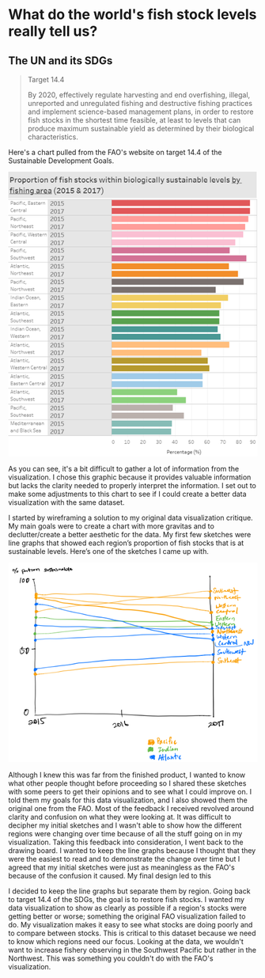 # What do the world's fish stock levels really tell us?
## The UN and its SDGs
> Target 14.4
> 
> By 2020, effectively regulate harvesting and end overfishing, illegal, unreported and unregulated fishing and destructive fishing practices and implement science-based management plans, in order to restore fish stocks in the shortest time feasible, at least to levels that can produce maximum sustainable yield as determined by their biological characteristics.


Here's a chart pulled from the FAO's website on target 14.4 of the Sustainable Development Goals.

![](https://github.com/mattko517/portfolio/blob/main/FAO%20graphic.png?raw=true)

As you can see, it's a bit difficult to gather a lot of information from the visualization. I chose this graphic because it provides valuable information but lacks the clarity needed to properly interpret the information. I set out to make some adjustments to this chart to see if I could create a better data visualization with the same dataset.

I started by wireframing a solution to my original data visualization critique. My main goals were to create a chart with more gravitas and to declutter/create a better aesthetic for the data. My first few sketches were line graphs that showed each region’s proportion of fish stocks that is at sustainable levels. Here’s one of the sketches I came up with.

![](https://github.com/mattko517/portfolio/blob/main/Sketch.png?raw=true)

Although I knew this was far from the finished product, I wanted to know what other people thought before proceeding so I shared these sketches with some peers to get their opinions and to see what I could improve on. I told them my goals for this data visualization, and I also showed them the original one from the FAO. Most of the feedback I received revolved around clarity and confusion on what they were looking at. It was difficult to decipher my initial sketches and I wasn't able to show how the different regions were changing over time because of all the stuff going on in my visualization. Taking this feedback into consideration, I went back to the drawing board. I wanted to keep the line graphs because I thought that they were the easiest to read and to demonstrate the change over time but I agreed that my initial sketches were just as meaningless as the FAO's because of the confusion it caused. My final design led to this

<div class="flourish-embed flourish-chart" data-src="visualisation/5360049"><script src="https://public.flourish.studio/resources/embed.js"></script></div>


I decided to keep the line graphs but separate them by region. Going back to target 14.4 of the SDGs, the goal is to restore fish stocks. I wanted my data visualization to show as clearly as possible if a region's stocks were getting better or worse; something the original FAO visualization failed to do. My visualization makes it easy to see what stocks are doing poorly and to compare between stocks. This is critical to this dataset because we need to know which regions need our focus. Looking at the data, we wouldn't want to increase fishery observing in the Southwest Pacific but rather in the Northwest. This was something you couldn't do with the FAO's visualization.
